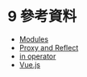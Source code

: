 # 9 參考資料

* [Modules](https://eloquentjavascript.net/10\_modules.html)
* [Proxy and Reflect](https://javascript.info/proxy)
* [in operator](https://developer.mozilla.org/en-US/docs/Web/JavaScript/Reference/Operators/in)
* [Vue.js](https://vuejs.org/)

